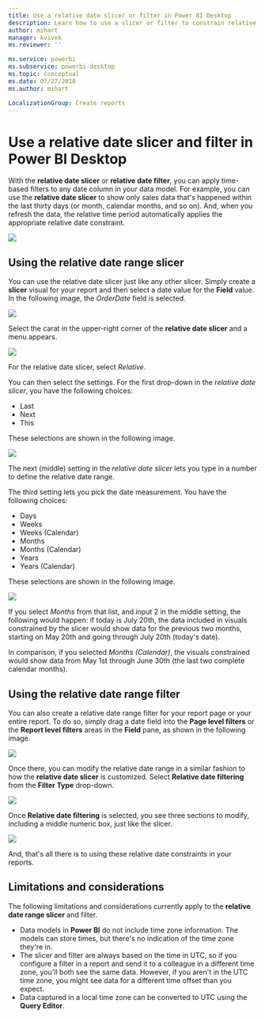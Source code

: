 ```yaml
---
title: Use a relative date slicer or filter in Power BI Desktop
description: Learn how to use a slicer or filter to constrain relative date ranges in Power BI Desktop
author: mihart
manager: kvivek
ms.reviewer: ''

ms.service: powerbi
ms.subservice: powerbi-desktop
ms.topic: conceptual
ms.date: 07/27/2018
ms.author: mihart

LocalizationGroup: Create reports
---
```

# Use a relative date slicer and filter in Power BI Desktop
With the **relative date slicer** or **relative date filter**, you can apply time-based filters to any date column in your data model. For example, you can use the **relative date slicer** to show only sales data that's happened within the last thirty days (or month, calendar months, and so on). And, when you refresh the data, the relative time period automatically applies the appropriate relative date constraint.

![](media/desktop-slicer-filter-date-range/relative-date-range-slicer-filter_01.png)

## Using the relative date range slicer
You can use the relative date slicer just like any other slicer. Simply create a **slicer** visual for your report and then select a date value for the **Field** value. In the following image, the *OrderDate* field is selected.

![](media/desktop-slicer-filter-date-range/relative-date-range-slicer-filter_02.png)

Select the carat in the upper-right corner of the **relative date slicer** and a menu appears.

![](media/desktop-slicer-filter-date-range/relative-date-range-slicer-filter_03.png)

For the relative date slicer, select *Relative*.

You can then select the settings. For the first drop-down in the *relative date slicer*, you have the following choices:

* Last
* Next
* This

These selections are shown in the following image.

![](media/desktop-slicer-filter-date-range/relative-date-range-slicer-filter_04.png)

The next (middle) setting in the *relative date slicer* lets you type in a number to define the relative date range.

The third setting lets you pick the date measurement. You have the following choices:

* Days
* Weeks
* Weeks (Calendar)
* Months
* Months (Calendar)
* Years
* Years (Calendar)

These selections are shown in the following image.

![](media/desktop-slicer-filter-date-range/relative-date-range-slicer-filter_05.png)

If you select *Months* from that list, and input 2 in the middle setting, the following would happen: if today is July 20th, the data included in visuals constrained by the slicer would show data for the previous two months, starting on May 20th and going through July 20th (today's date).

In comparison, if you selected *Months (Calendar)*, the visuals constrained would show data from May 1st through June 30th (the last two complete calendar months).

## Using the relative date range filter
You can also create a relative date range filter for your report page or your entire report. To do so, simply drag a date field into the **Page level filters** or the **Report level filters** areas in the **Field** pane, as shown in the following image.

![](media/desktop-slicer-filter-date-range/relative-date-range-slicer-filter_06.png)

Once there, you can modify the relative date range in a similar fashion to how the **relative date slicer** is customized. Select **Relative date filtering** from the **Filter Type** drop-down.

![](media/desktop-slicer-filter-date-range/relative-date-range-slicer-filter_07.png)

Once **Relative date filtering** is selected, you see three sections to modify, including a middle numeric box, just like the slicer.

![](media/desktop-slicer-filter-date-range/relative-date-range-slicer-filter_08.png)

And, that's all there is to using these relative date constraints in your reports.

## Limitations and considerations
The following limitations and considerations currently apply to the **relative date range slicer** and filter.

* Data models in **Power BI** do not include time zone information. The models can store times, but there's no indication of the time zone they're in.
* The slicer and filter are always based on the time in UTC, so if you configure a filter in a report and send it to a colleague in a different time zone, you'll both see the same data. However, if you aren't in the UTC time zone, you might see data for a different time offset than you expect.
* Data captured in a local time zone can be converted to UTC using the **Query Editor**.

